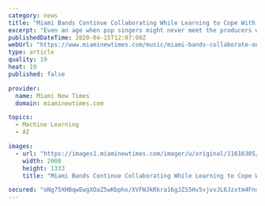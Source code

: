 ```yaml
---
category: news
title: "Miami Bands Continue Collaborating While Learning to Cope With Social Distancing"
excerpt: "Even an age when pop singers might never meet the producers whose beats they're singing over, bands require tight-knit collaboration. So how do you maintain the creative spark while continuing effective social distance?"
publishedDateTime: 2020-04-15T12:07:00Z
webUrl: "https://www.miaminewtimes.com/music/miami-bands-collaborate-on-new-music-while-practicing-social-distancing-11616302"
type: article
quality: 19
heat: 19
published: false

provider:
  name: Miami New Times
  domain: miaminewtimes.com

topics:
  - Machine Learning
  - AI

images:
  - url: "https://images1.miaminewtimes.com/imager/u/original/11616305/haute_tension_by_joel_henderson.jpg"
    width: 2000
    height: 1333
    title: "Miami Bands Continue Collaborating While Learning to Cope With Social Distancing"

secured: "oNg75XHBqwEwgXOaZ5wKbphx/XVFWJkRkra16gJZS5Hv5vjvvJL6Jzxtm4Fndd5FA+7uuniTB3KB9a2uyLDS2l30LYLCObv9A4v10xjkKtcNLTWw05c+Ajvls011qUZYRgyesTkwV50UcirSXetuyi2ajX6693r6upqOakR1HiXxyDBxrqfUcERqiFHWdGA5RRlU7qNPhRfu2xX5Ox/229ILBtpkCeEiPedRqwSl6c8Op3P1mUdVsFkTEPA4kt/h3heRgFGgHZdcEOiNB/fG6LTHogP0fRyhPJzFhemnj05qPDwgsPiY6wv+uqk83ehVjKEZaQiw8RN9bBhzyzJmRuWauN3ZBCkoc6Tg5bqbzJKZglZes8aQt1/zfv6N+X9Br4pET5+mAtN6p9YRi7RNyk8x3a60sVv7EfahlfuuGkoEghBwNmS3GnO23Et7qQ1fuPrvhUt3zIEuA0/tM4ABhjCwMEX2Ih5bXBnV/qgOHGw=;/EHidmd5mTd3a6jsTgjR9A=="
---
```


